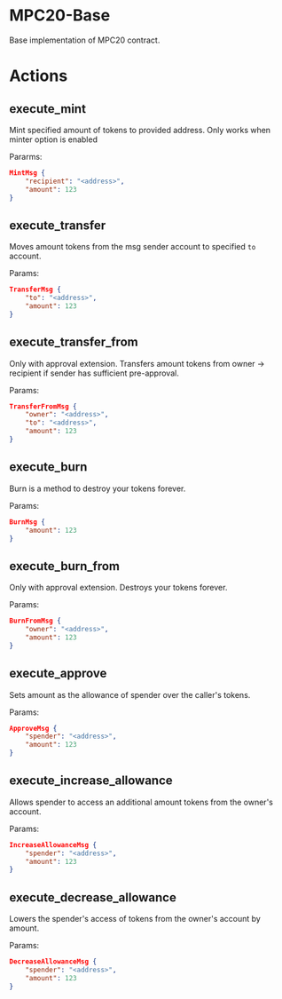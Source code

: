 # MPC20-Base

Base implementation of MPC20 contract.

# Actions

## execute_mint

Mint specified amount of tokens to provided address.
Only works when minter option is enabled

Pararms:

```json
MintMsg {
    "recipient": "<address>",
    "amount": 123
}
```

## execute_transfer

Moves amount tokens from the msg sender account to specified `to` account.

Params:

```json
TransferMsg {
    "to": "<address>",
    "amount": 123
}
```

## execute_transfer_from

Only with approval extension. Transfers amount tokens from owner -> recipient if sender has sufficient pre-approval.

Params:

```json
TransferFromMsg {
    "owner": "<address>",
    "to": "<address>",
    "amount": 123
}
```

## execute_burn

Burn is a method to destroy your tokens forever.

Params:

```json
BurnMsg {
    "amount": 123
}
```

## execute_burn_from

Only with approval extension. Destroys your tokens forever.

Params:

```json
BurnFromMsg {
    "owner": "<address>",
    "amount": 123
}
```

## execute_approve

Sets amount as the allowance of spender over the caller's tokens.

Params:

```json
ApproveMsg {
    "spender": "<address>",
    "amount": 123
}
```

## execute_increase_allowance

Allows spender to access an additional amount tokens from the owner's account.

Params:

```json
IncreaseAllowanceMsg {
    "spender": "<address>",
    "amount": 123
}
```

## execute_decrease_allowance

Lowers the spender's access of tokens from the owner's account by amount.

Params:

```json
DecreaseAllowanceMsg {
    "spender": "<address>",
    "amount": 123
}
```
